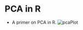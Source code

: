 # PCA in R
- A primer on PCA in R.
![pcaPlot](https://github.com/AlphaPrime7/pcaR/assets/98990077/28a686cd-a2e3-4346-a469-b134418263c2)
